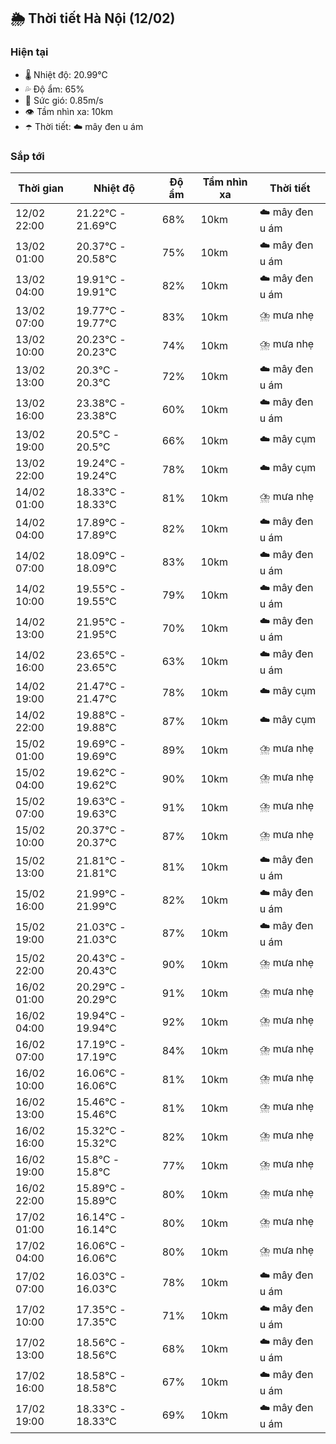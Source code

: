 ## 🌦️ Thời tiết Hà Nội (12/02)

### Hiện tại

- 🌡️ Nhiệt độ: 20.99℃
- 💦 Độ ẩm: 65%
- 💨 Sức gió: 0.85m/s
- 👁️ Tầm nhìn xa: 10km
- ☂️ Thời tiết: ☁️ mây đen u ám

### Sắp tới

| Thời gian | Nhiệt độ | Độ ẩm | Tầm nhìn xa | Thời tiết |
| --- | --- | --- | --- | --- |
| 12/02 22:00 | 21.22℃ - 21.69℃ | 68% | 10km | ☁️ mây đen u ám |
| 13/02 01:00 | 20.37℃ - 20.58℃ | 75% | 10km | ☁️ mây đen u ám |
| 13/02 04:00 | 19.91℃ - 19.91℃ | 82% | 10km | ☁️ mây đen u ám |
| 13/02 07:00 | 19.77℃ - 19.77℃ | 83% | 10km | ⛈️ mưa nhẹ |
| 13/02 10:00 | 20.23℃ - 20.23℃ | 74% | 10km | ⛈️ mưa nhẹ |
| 13/02 13:00 | 20.3℃ - 20.3℃ | 72% | 10km | ☁️ mây đen u ám |
| 13/02 16:00 | 23.38℃ - 23.38℃ | 60% | 10km | ☁️ mây đen u ám |
| 13/02 19:00 | 20.5℃ - 20.5℃ | 66% | 10km | ☁️ mây cụm |
| 13/02 22:00 | 19.24℃ - 19.24℃ | 78% | 10km | ☁️ mây cụm |
| 14/02 01:00 | 18.33℃ - 18.33℃ | 81% | 10km | ⛈️ mưa nhẹ |
| 14/02 04:00 | 17.89℃ - 17.89℃ | 82% | 10km | ☁️ mây đen u ám |
| 14/02 07:00 | 18.09℃ - 18.09℃ | 83% | 10km | ☁️ mây đen u ám |
| 14/02 10:00 | 19.55℃ - 19.55℃ | 79% | 10km | ☁️ mây đen u ám |
| 14/02 13:00 | 21.95℃ - 21.95℃ | 70% | 10km | ☁️ mây đen u ám |
| 14/02 16:00 | 23.65℃ - 23.65℃ | 63% | 10km | ☁️ mây đen u ám |
| 14/02 19:00 | 21.47℃ - 21.47℃ | 78% | 10km | ☁️ mây cụm |
| 14/02 22:00 | 19.88℃ - 19.88℃ | 87% | 10km | ☁️ mây cụm |
| 15/02 01:00 | 19.69℃ - 19.69℃ | 89% | 10km | ⛈️ mưa nhẹ |
| 15/02 04:00 | 19.62℃ - 19.62℃ | 90% | 10km | ⛈️ mưa nhẹ |
| 15/02 07:00 | 19.63℃ - 19.63℃ | 91% | 10km | ⛈️ mưa nhẹ |
| 15/02 10:00 | 20.37℃ - 20.37℃ | 87% | 10km | ⛈️ mưa nhẹ |
| 15/02 13:00 | 21.81℃ - 21.81℃ | 81% | 10km | ☁️ mây đen u ám |
| 15/02 16:00 | 21.99℃ - 21.99℃ | 82% | 10km | ☁️ mây đen u ám |
| 15/02 19:00 | 21.03℃ - 21.03℃ | 87% | 10km | ☁️ mây đen u ám |
| 15/02 22:00 | 20.43℃ - 20.43℃ | 90% | 10km | ⛈️ mưa nhẹ |
| 16/02 01:00 | 20.29℃ - 20.29℃ | 91% | 10km | ⛈️ mưa nhẹ |
| 16/02 04:00 | 19.94℃ - 19.94℃ | 92% | 10km | ⛈️ mưa nhẹ |
| 16/02 07:00 | 17.19℃ - 17.19℃ | 84% | 10km | ⛈️ mưa nhẹ |
| 16/02 10:00 | 16.06℃ - 16.06℃ | 81% | 10km | ⛈️ mưa nhẹ |
| 16/02 13:00 | 15.46℃ - 15.46℃ | 81% | 10km | ⛈️ mưa nhẹ |
| 16/02 16:00 | 15.32℃ - 15.32℃ | 82% | 10km | ⛈️ mưa nhẹ |
| 16/02 19:00 | 15.8℃ - 15.8℃ | 77% | 10km | ⛈️ mưa nhẹ |
| 16/02 22:00 | 15.89℃ - 15.89℃ | 80% | 10km | ⛈️ mưa nhẹ |
| 17/02 01:00 | 16.14℃ - 16.14℃ | 80% | 10km | ⛈️ mưa nhẹ |
| 17/02 04:00 | 16.06℃ - 16.06℃ | 80% | 10km | ⛈️ mưa nhẹ |
| 17/02 07:00 | 16.03℃ - 16.03℃ | 78% | 10km | ☁️ mây đen u ám |
| 17/02 10:00 | 17.35℃ - 17.35℃ | 71% | 10km | ☁️ mây đen u ám |
| 17/02 13:00 | 18.56℃ - 18.56℃ | 68% | 10km | ☁️ mây đen u ám |
| 17/02 16:00 | 18.58℃ - 18.58℃ | 67% | 10km | ☁️ mây đen u ám |
| 17/02 19:00 | 18.33℃ - 18.33℃ | 69% | 10km | ☁️ mây đen u ám |
